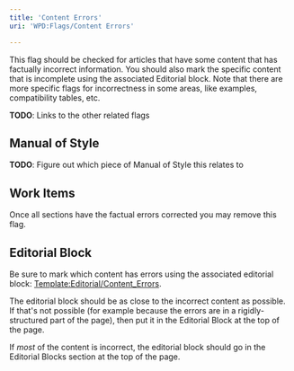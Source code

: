 ```yaml
---
title: 'Content Errors'
uri: 'WPD:Flags/Content Errors'

---
```

This flag should be checked for articles that have some content that has factually incorrect information. You should also mark the specific content that is incomplete using the associated Editorial block. Note that there are more specific flags for incorrectness in some areas, like examples, compatibility tables, etc.

**TODO**: Links to the other related flags

## Manual of Style

**TODO**: Figure out which piece of Manual of Style this relates to

## Work Items

Once all sections have the factual errors corrected you may remove this flag.

## Editorial Block

Be sure to mark which content has errors using the associated editorial block: [Template:Editorial/Content\_Errors](/Template:Editorial/Content_Errors).

The editorial block should be as close to the incorrect content as possible. If that's not possible (for example because the errors are in a rigidly-structured part of the page), then put it in the Editorial Block at the top of the page.

If *most* of the content is incorrect, the editorial block should go in the Editorial Blocks section at the top of the page.
